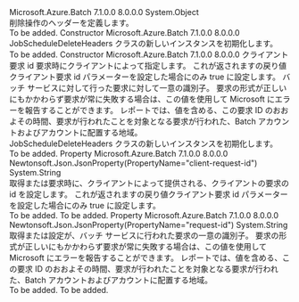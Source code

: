 <Type Name="JobScheduleDeleteHeaders" FullName="Microsoft.Azure.Batch.Protocol.Models.JobScheduleDeleteHeaders">
  <TypeSignature Language="C#" Value="public class JobScheduleDeleteHeaders" />
  <TypeSignature Language="ILAsm" Value=".class public auto ansi beforefieldinit JobScheduleDeleteHeaders extends System.Object" />
  <TypeSignature Language="DocId" Value="T:Microsoft.Azure.Batch.Protocol.Models.JobScheduleDeleteHeaders" />
  <TypeSignature Language="VB.NET" Value="Public Class JobScheduleDeleteHeaders" />
  <TypeSignature Language="F#" Value="type JobScheduleDeleteHeaders = class" />
  <AssemblyInfo>
    <AssemblyName>Microsoft.Azure.Batch</AssemblyName>
    <AssemblyVersion>7.1.0.0</AssemblyVersion>
    <AssemblyVersion>8.0.0.0</AssemblyVersion>
  </AssemblyInfo>
  <Base>
    <BaseTypeName>System.Object</BaseTypeName>
  </Base>
  <Interfaces />
  <Docs>
    <summary>
            削除操作のヘッダーを定義します。
            </summary>
    <remarks>To be added.</remarks>
  </Docs>
  <Members>
    <Member MemberName=".ctor">
      <MemberSignature Language="C#" Value="public JobScheduleDeleteHeaders ();" />
      <MemberSignature Language="ILAsm" Value=".method public hidebysig specialname rtspecialname instance void .ctor() cil managed" />
      <MemberSignature Language="DocId" Value="M:Microsoft.Azure.Batch.Protocol.Models.JobScheduleDeleteHeaders.#ctor" />
      <MemberSignature Language="VB.NET" Value="Public Sub New ()" />
      <MemberType>Constructor</MemberType>
      <AssemblyInfo>
        <AssemblyName>Microsoft.Azure.Batch</AssemblyName>
        <AssemblyVersion>7.1.0.0</AssemblyVersion>
        <AssemblyVersion>8.0.0.0</AssemblyVersion>
      </AssemblyInfo>
      <Parameters />
      <Docs>
        <summary>
            JobScheduleDeleteHeaders クラスの新しいインスタンスを初期化します。
            </summary>
        <remarks>To be added.</remarks>
      </Docs>
    </Member>
    <Member MemberName=".ctor">
      <MemberSignature Language="C#" Value="public JobScheduleDeleteHeaders (string clientRequestId = null, string requestId = null);" />
      <MemberSignature Language="ILAsm" Value=".method public hidebysig specialname rtspecialname instance void .ctor(string clientRequestId, string requestId) cil managed" />
      <MemberSignature Language="DocId" Value="M:Microsoft.Azure.Batch.Protocol.Models.JobScheduleDeleteHeaders.#ctor(System.String,System.String)" />
      <MemberSignature Language="VB.NET" Value="Public Sub New (Optional clientRequestId As String = null, Optional requestId As String = null)" />
      <MemberSignature Language="F#" Value="new Microsoft.Azure.Batch.Protocol.Models.JobScheduleDeleteHeaders : string * string -&gt; Microsoft.Azure.Batch.Protocol.Models.JobScheduleDeleteHeaders" Usage="new Microsoft.Azure.Batch.Protocol.Models.JobScheduleDeleteHeaders (clientRequestId, requestId)" />
      <MemberType>Constructor</MemberType>
      <AssemblyInfo>
        <AssemblyName>Microsoft.Azure.Batch</AssemblyName>
        <AssemblyVersion>7.1.0.0</AssemblyVersion>
        <AssemblyVersion>8.0.0.0</AssemblyVersion>
      </AssemblyInfo>
      <Parameters>
        <Parameter Name="clientRequestId" Type="System.String" />
        <Parameter Name="requestId" Type="System.String" />
      </Parameters>
      <Docs>
        <param name="clientRequestId">クライアント要求 id 要求時にクライアントによって指定します。 これが返されますの戻り値クライアント要求 id パラメーターを設定した場合にのみ true に設定します。</param>
        <param name="requestId">バッチ サービスに対して行った要求に対して一意の識別子。 要求の形式が正しいにもかかわらず要求が常に失敗する場合は、この値を使用して Microsoft にエラーを報告することができます。 レポートでは、値を含める、この要求 ID のおおよその時間、要求が行われたことを対象となる要求が行われた、Batch アカウントおよびアカウントに配置する地域。</param>
        <summary>
            JobScheduleDeleteHeaders クラスの新しいインスタンスを初期化します。
            </summary>
        <remarks>To be added.</remarks>
      </Docs>
    </Member>
    <Member MemberName="ClientRequestId">
      <MemberSignature Language="C#" Value="public string ClientRequestId { get; set; }" />
      <MemberSignature Language="ILAsm" Value=".property instance string ClientRequestId" />
      <MemberSignature Language="DocId" Value="P:Microsoft.Azure.Batch.Protocol.Models.JobScheduleDeleteHeaders.ClientRequestId" />
      <MemberSignature Language="VB.NET" Value="Public Property ClientRequestId As String" />
      <MemberSignature Language="F#" Value="member this.ClientRequestId : string with get, set" Usage="Microsoft.Azure.Batch.Protocol.Models.JobScheduleDeleteHeaders.ClientRequestId" />
      <MemberType>Property</MemberType>
      <AssemblyInfo>
        <AssemblyName>Microsoft.Azure.Batch</AssemblyName>
        <AssemblyVersion>7.1.0.0</AssemblyVersion>
        <AssemblyVersion>8.0.0.0</AssemblyVersion>
      </AssemblyInfo>
      <Attributes>
        <Attribute>
          <AttributeName>Newtonsoft.Json.JsonProperty(PropertyName="client-request-id")</AttributeName>
        </Attribute>
      </Attributes>
      <ReturnValue>
        <ReturnType>System.String</ReturnType>
      </ReturnValue>
      <Docs>
        <summary>
            取得または要求時に、クライアントによって提供される、クライアントの要求の id を設定します。 これが返されますの戻り値クライアント要求 id パラメーターを設定した場合にのみ true に設定します。
            </summary>
        <value>To be added.</value>
        <remarks>To be added.</remarks>
      </Docs>
    </Member>
    <Member MemberName="RequestId">
      <MemberSignature Language="C#" Value="public string RequestId { get; set; }" />
      <MemberSignature Language="ILAsm" Value=".property instance string RequestId" />
      <MemberSignature Language="DocId" Value="P:Microsoft.Azure.Batch.Protocol.Models.JobScheduleDeleteHeaders.RequestId" />
      <MemberSignature Language="VB.NET" Value="Public Property RequestId As String" />
      <MemberSignature Language="F#" Value="member this.RequestId : string with get, set" Usage="Microsoft.Azure.Batch.Protocol.Models.JobScheduleDeleteHeaders.RequestId" />
      <MemberType>Property</MemberType>
      <AssemblyInfo>
        <AssemblyName>Microsoft.Azure.Batch</AssemblyName>
        <AssemblyVersion>7.1.0.0</AssemblyVersion>
        <AssemblyVersion>8.0.0.0</AssemblyVersion>
      </AssemblyInfo>
      <Attributes>
        <Attribute>
          <AttributeName>Newtonsoft.Json.JsonProperty(PropertyName="request-id")</AttributeName>
        </Attribute>
      </Attributes>
      <ReturnValue>
        <ReturnType>System.String</ReturnType>
      </ReturnValue>
      <Docs>
        <summary>
            取得または設定が、バッチ サービスに行われた要求の一意の識別子。 要求の形式が正しいにもかかわらず要求が常に失敗する場合は、この値を使用して Microsoft にエラーを報告することができます。 レポートでは、値を含める、この要求 ID のおおよその時間、要求が行われたことを対象となる要求が行われた、Batch アカウントおよびアカウントに配置する地域。
            </summary>
        <value>To be added.</value>
        <remarks>To be added.</remarks>
      </Docs>
    </Member>
  </Members>
</Type>